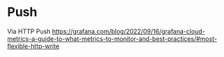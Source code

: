 # Push


Via HTTP Push
https://grafana.com/blog/2022/09/16/grafana-cloud-metrics-a-guide-to-what-metrics-to-monitor-and-best-practices/#most-flexible-http-write
